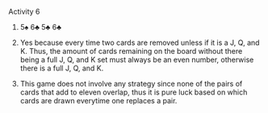 Activity 6 

1. 5♠ 6♣
5♣ 6♣
2. Yes because every time two cards are removed unless if it is a J, Q, and K. Thus, the amount of cards remaining on the board without there being a full J, Q, and K set must always be an even number, otherwise there is a full J, Q, and K.

3. This game does not involve any strategy since none of the pairs of cards that add to eleven overlap, thus it is pure luck based on which cards are drawn everytime one replaces a pair.